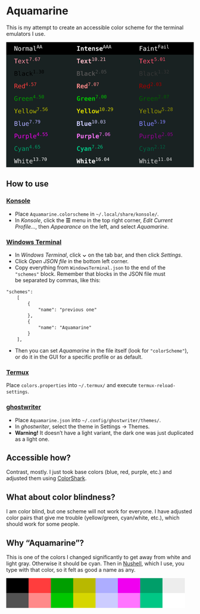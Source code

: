# Aquamarine

This is my attempt to create an accessible color scheme for the terminal emulators I use.

![Table showing colors in normal, intense and faint variants, with numbers representing contrast.](table.svg)

## How to use

### [Konsole](https://konsole.kde.org/)

* Place `Aquamarine.colorscheme` in `~/.local/share/konsole/`.
* In *Konsole*, click the **☰** menu in the top right corner, *Edit Current Profile…*, then *Appearance* on the left, and select *Aquamarine*.

### [Windows Terminal](https://github.com/Microsoft/Terminal)

* In *Windows Terminal*, click **⌄** on the tab bar, and then click *Settings*.
* Click *Open JSON file* in the bottom left corner.
* Copy everything from `WindowsTerminal.json` to the end of the `"schemes"` block. Remember that blocks in the JSON file must be separated by commas, like this:
````
"schemes":
    [
        {
            "name": "previous one"
        },
        {
            "name": "Aquamarine"
        }
    ],
````
* Then you can set *Aquamarine* in the file itself (look for `"colorScheme"`), or do it in the GUI for a specific profile or as default.

### [Termux](https://termux.dev/en/)

Place `colors.properties` into `~/.termux/` and execute `termux-reload-settings`.

### [ghostwriter](https://ghostwriter.kde.org/)

* Place `Aquamarine.json` into `~/.config/ghostwriter/themes/`.
* In *ghostwriter*, select the theme in Settings → Themes.
* **Warning!** It doesn’t have a light variant, the dark one was just duplicated as a light one.

## Accessible how?

Contrast, mostly. I just took base colors (blue, red, purple, etc.) and adjusted them using [ColorShark](https://colorshark.io).

## What about color blindness?

I am color blind, but one scheme will not work for everyone. I have adjusted color pairs that give me trouble (yellow/green, cyan/white, etc.), which should work for some people.

## Why “Aquamarine”?

This is one of the colors I changed significantly to get away from white and light gray. Otherwise it should be cyan. Then in [Nushell](https://www.nushell.sh), which I use, you type with that color, so it felt as good a name as any.

![Colors in two rows, as seen in fastfetch, neofetch and similar programs.](colors.svg)
